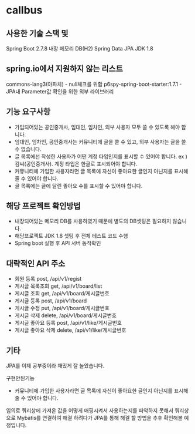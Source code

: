 # callbus 

## 사용한 기술 스택 및 
Spring Boot 2.7.8
내장 메모리 DB(H2)
Spring Data JPA
JDK 1.8

## spring.io에서 지원하지 않는 리스트
commons-lang3(아파치) - null체크를 위함
p6spy-spring-boot-starter:1.7.1 - JPA내 Parameter값 확인을 위한 외부 라이브러리

## 기능 요구사항
- 가입되어있는 공인중개사, 임대인, 임차인, 외부 사용자 모두 쓸 수 있도록 해야 합니다.
- 임대인, 임차인, 공인중개사는 커뮤니티에 글을 쓸 수 있고, 외부 사용자는 글을 쓸 수 없습니다.
- 글 목록에선 작성한 사용자가 어떤 계정 타입인지를 표시할 수 있어야 합니다. ex ) 김씨(공인중개사). 계정 타입은 한글로 표시되어야 합니다.
- 커뮤니티에 가입한 사용자라면 글 목록에 자신이 좋아요한 글인지 아닌지를 표시해줄 수 있어야 합니다.
- 글 목록에는 글에 달린 좋아요 수를 표시할 수 있어야 합니다.


## 해당 프로젝트 확인방법
- 내장되어있는 메모리 DB를 사용하였기 때문에 별도의 DB셋팅은 필요하지 않습니다.
- 해당프로젝트 JDK 1.8 셋팅 후 전체 테스트 코드 수행
- Spring boot 실행 후 API 서버 동작확인

## 대략적인 API 주소
- 회원 등록 post, /api/v1/regist
- 게시글 목록조회 get, /api/v1/board/list
- 게시글 조회 get, /api/v1/board/게시글번호
- 게시글 등록 post, /api/v1/board
- 게시글 수정 put, /api/v1/board/게시글번호
- 게시글 삭제 delete, /api/v1/board/게시글번호
- 게시글 좋아요 등록 post, /api/v1/like/게시글번호
- 게시글 좋아요 삭제 delete, /api/v1/like/게시글번호

## 기타
JPA를 이제 공부중이라 재밌게 잘 놀았습니다. 

구현안된기능

- 커뮤니티에 가입한 사용자라면 글 목록에 자신이 좋아요한 글인지 아닌지를 표시해줄 수 있어야 합니다.

임의로 쿼리상에 가져온 값을 어떻게 매핑시켜서 사용하는지를 파악하지 못해서 쿼리상으로 Mybatis를 연결하여 해결 하려다가 JPA를 통해 해결 할 방법을 추후 확인해볼 예정입니다.